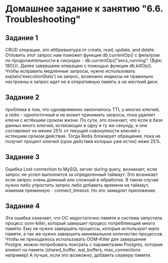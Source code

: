 # Домашнее задание к занятию "6.6. Troubleshooting"

## Задание 1

CRUD операции, это аббревиатура от create, read, update, and delete. Отловить этот запрос нам поможет функция db.currentOp() с фильтром по продолжительности в секундах - db.currentOp({“secs_running”: {$gte: 180}}). Далее завершаем операцию с помощью функции db.killOp(<opId>). Чтобы исправить медленные запросы, нужно использовать explain(‘executionStats’) на запрос, возможно индексы не правильно настроены и запрос идет не в оперативную память а на жесткий диск.

## Задание 2
проблема в том, что одновременно закончилось TTL у многих ключей, а redis - однопоточный и не может принимать запросы, пока удаляет ключи с истёкшим сроком жизни. По сути, это означает, что если в базе данных много ключей, истекающих в одну и ту же секунду, и они составляют не менее 25% от текущей совокупности ключей с истекшим сроком действия. Тогда Redis блокирует обращения, пока не получит процент ключей (срок действия которых уже истек) ниже 25%.

## Задание 3

Ошибка Lost connection to MySQL server during query, возникает, если запрос не успел выполнится за определенный таймаут. Это возникает если запрос очень 
длинный или сложный в обработке. В таком случае нужно либо упростить запрос либо добавить времени на таймаут, изменив пременную - connect_timeout. Но это 
замедлит приложение.

## Задание 4

Эта ошибка означает, что ОС недостаточно памяти и система запустила процесс oom-killer, который завершит процесс потребляющий много памяти. Ему не нужно 
завершать процессы, которые используют мало памяти, а так же нужно завершить минимальное количество процессов. Чтобы не приходилось использовать OOM-Killer
для завершения Postgre, можно попробовать поиграть с параметрами Postgres, которые влияют на память (shared_buffer, wal_buffers, max_connections например) А лучше, если это возможно, добавить серверу памяти.



